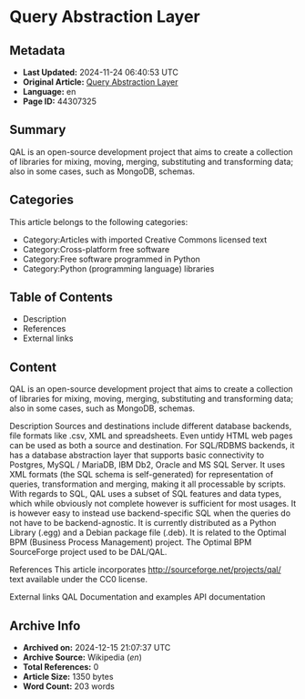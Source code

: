 # Query Abstraction Layer

## Metadata
- **Last Updated:** 2024-11-24 06:40:53 UTC
- **Original Article:** [Query Abstraction Layer](https://en.wikipedia.org/wiki/Query_Abstraction_Layer)
- **Language:** en
- **Page ID:** 44307325

## Summary
QAL is an open-source development project that aims to create a collection of libraries for mixing, moving, merging, substituting and transforming data; also in some cases, such as MongoDB, schemas.

## Categories
This article belongs to the following categories:

- Category:Articles with imported Creative Commons licensed text
- Category:Cross-platform free software
- Category:Free software programmed in Python
- Category:Python (programming language) libraries

## Table of Contents

- Description
- References
- External links

## Content

QAL is an open-source development project that aims to create a collection of libraries for mixing, moving, merging, substituting and transforming data; also in some cases, such as MongoDB, schemas.

Description
Sources and destinations include different database backends, file formats like .csv, XML and spreadsheets. Even untidy HTML web pages can be used as both a source and destination.
For SQL/RDBMS backends, it has a database abstraction layer that supports basic connectivity to Postgres, MySQL / MariaDB, IBM Db2, Oracle and MS SQL Server. It uses XML formats (the SQL schema is self-generated) for representation of queries, transformation and merging, making it all processable by scripts.
With regards to SQL, QAL uses a subset of SQL features and data types, which while obviously not complete however is sufficient for most usages. It is however easy to instead use backend-specific SQL when the queries do not have to be backend-agnostic.
It is currently distributed as a Python Library (.egg) and a Debian package file (.deb).
It is related to the Optimal BPM (Business Process Management) project. The Optimal BPM SourceForge project used to be DAL/QAL.

References
This article incorporates http://sourceforge.net/projects/qal/ text available under the CC0 license.

External links
QAL Documentation and examples
API documentation

## Archive Info
- **Archived on:** 2024-12-15 21:07:37 UTC
- **Archive Source:** Wikipedia (_en_)
- **Total References:** 0
- **Article Size:** 1350 bytes
- **Word Count:** 203 words
